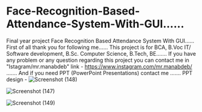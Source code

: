# Face-Recognition-Based-Attendance-System-With-GUI......
Final year project Face Recognition Based Attendance System With GUI...... 
First of all thank you for following me...... 
This project is for BCA, B.Voc IT/ Software development, B.Sc. Computer Science, B.Tech, BE.......
If you have any problem or any question regarding this project you can contact me in "Istagram/mr.manabdeb" link - https://www.instagram.com/mr.manabdeb/ .......
And if you need PPT (PowerPoint Presentations) contact me .......
PPT design -
![Screenshot (148)](https://user-images.githubusercontent.com/102278505/186963309-ae614b97-7073-430b-a4e6-95586ea7aad2.png)

![Screenshot (147)](https://user-images.githubusercontent.com/102278505/186963433-00868c7a-c3c4-46da-be22-6a17a4bae92a.png)

![Screenshot (149)](https://user-images.githubusercontent.com/102278505/186963720-8d836671-5cbb-45d5-867d-55cb95146404.png)
